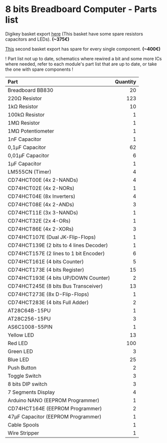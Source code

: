 # 8 bits Breadboard Computer - Parts list

Digikey basket export [here](digikey_basket.csv) (This basket have some spare resistors capacitors and LEDs).  **(~375€)**

[This](digikey_basket_with_spare.csv) second basket export has spare for every single component. **(~400€)**

! Part list not up to date, schematics where rewired a bit and some more ICs where needed, refer to each module's part list that are up to date, or take the one with spare components !

| Part                                    | Quantity |
|:----------------------------------------|---------:|
| Breadboard BB830                        |       20 |
| 220Ω Resistor                           |      123 |
| 1kΩ Resistor                            |       10 |
| 100kΩ Resistor                          |        1 |
| 1MΩ Resistor                            |        1 |
| 1MΩ Potentiometer                       |        1 |
| 1nF Capacitor                           |        1 |
| 0,1µF Capacitor                         |       62 |
| 0,01µF Capacitor                        |        6 | 
| 1µF Capacitor                           |        1 |
| LM555CN (Timer)                         |        4 |
| CD74HCT00E (4x 2-NANDs)                 |        4 |
| CD74HCT02E (4x 2-NORs)                  |        1 |
| CD74HCT04E (8x Inverters)               |        4 |
| CD74HCT08E (4x 2-ANDs)                  |        3 |
| CD74HCT11E (3x 3-NANDs)                 |        1 |
| CD74HCT32E (2x 4-ORs)                   |        1 |
| CD74HCT86E  (4x 2-XORs)                 |        3 |
| CD74HCT107E (Dual JK-Flip-Flops)        |        1 |
| CD74HCT139E (2 bits to 4 lines Decoder) |        1 |
| CD74HCT157E (2 lines to 1 bit Encoder)  |        6 |
| CD74HCT161E (4 bits Counter)            |        5 |
| CD74HCT173E (4 bits Register)           |       15 |
| CD74HCT193E (4 bits UP/DOWN Counter)    |        2 |
| CD74HCT245E (8 bits Bus Transceiver)    |       13 |
| CD74HCT273E (8x D-Flip-Flops)           |        1 |
| CD74HCT283E (4 bits Full Adder)         |        2 |
| AT28C64B-15PU                           |        1 |
| AT28C256-15PU                           |        3 |
| AS6C1008-55PIN                          |        1 |
| Yellow LED                              |       13 |
| Red LED                                 |      100 |
| Green LED                               |        3 |
| Blue LED                                |       25 |
| Push Button                             |        2 |
| Toggle Switch                           |        3 |
| 8 bits DIP switch                       |        3 |
| 7 Segments Display                      |        4 |
| Arduino NANO (EEPROM Programmer)        |        1 |
| CD74HCT164E (EEPROM Programmer)         |        2 |
| 47µF Capacitor (EEPROM Programmer)      |        1 |
| Cable Spools                            |        1 |
| Wire Stripper                           |        1 |
